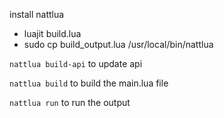 install nattlua

- luajit build.lua
- sudo cp build_output.lua /usr/local/bin/nattlua

`nattlua build-api` to update api

`nattlua build` to build the main.lua file

`nattlua run` to run the output
